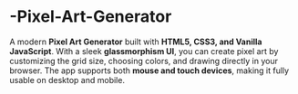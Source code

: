 # -Pixel-Art-Generator
A modern **Pixel Art Generator** built with **HTML5, CSS3, and Vanilla JavaScript**.   With a sleek **glassmorphism UI**, you can create pixel art by customizing the grid size, choosing colors, and drawing directly in your browser.   The app supports both **mouse and touch devices**, making it fully usable on desktop and mobile. 
